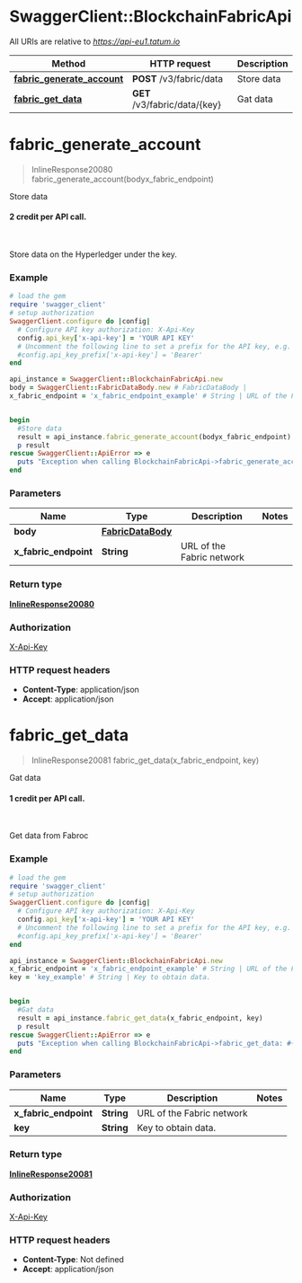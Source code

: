 # SwaggerClient::BlockchainFabricApi

All URIs are relative to *https://api-eu1.tatum.io*

Method | HTTP request | Description
------------- | ------------- | -------------
[**fabric_generate_account**](BlockchainFabricApi.md#fabric_generate_account) | **POST** /v3/fabric/data | Store data
[**fabric_get_data**](BlockchainFabricApi.md#fabric_get_data) | **GET** /v3/fabric/data/{key} | Gat data

# **fabric_generate_account**
> InlineResponse20080 fabric_generate_account(bodyx_fabric_endpoint)

Store data

<h4>2 credit per API call.</h4><br/> <p>Store data on the Hyperledger under the key.</p> 

### Example
```ruby
# load the gem
require 'swagger_client'
# setup authorization
SwaggerClient.configure do |config|
  # Configure API key authorization: X-Api-Key
  config.api_key['x-api-key'] = 'YOUR API KEY'
  # Uncomment the following line to set a prefix for the API key, e.g. 'Bearer' (defaults to nil)
  #config.api_key_prefix['x-api-key'] = 'Bearer'
end

api_instance = SwaggerClient::BlockchainFabricApi.new
body = SwaggerClient::FabricDataBody.new # FabricDataBody | 
x_fabric_endpoint = 'x_fabric_endpoint_example' # String | URL of the Fabric network


begin
  #Store data
  result = api_instance.fabric_generate_account(bodyx_fabric_endpoint)
  p result
rescue SwaggerClient::ApiError => e
  puts "Exception when calling BlockchainFabricApi->fabric_generate_account: #{e}"
end
```

### Parameters

Name | Type | Description  | Notes
------------- | ------------- | ------------- | -------------
 **body** | [**FabricDataBody**](FabricDataBody.md)|  | 
 **x_fabric_endpoint** | **String**| URL of the Fabric network | 

### Return type

[**InlineResponse20080**](InlineResponse20080.md)

### Authorization

[X-Api-Key](../README.md#X-Api-Key)

### HTTP request headers

 - **Content-Type**: application/json
 - **Accept**: application/json



# **fabric_get_data**
> InlineResponse20081 fabric_get_data(x_fabric_endpoint, key)

Gat data

<h4>1 credit per API call.</h4><br/> <p>Get data from Fabroc</p> 

### Example
```ruby
# load the gem
require 'swagger_client'
# setup authorization
SwaggerClient.configure do |config|
  # Configure API key authorization: X-Api-Key
  config.api_key['x-api-key'] = 'YOUR API KEY'
  # Uncomment the following line to set a prefix for the API key, e.g. 'Bearer' (defaults to nil)
  #config.api_key_prefix['x-api-key'] = 'Bearer'
end

api_instance = SwaggerClient::BlockchainFabricApi.new
x_fabric_endpoint = 'x_fabric_endpoint_example' # String | URL of the Fabric network
key = 'key_example' # String | Key to obtain data.


begin
  #Gat data
  result = api_instance.fabric_get_data(x_fabric_endpoint, key)
  p result
rescue SwaggerClient::ApiError => e
  puts "Exception when calling BlockchainFabricApi->fabric_get_data: #{e}"
end
```

### Parameters

Name | Type | Description  | Notes
------------- | ------------- | ------------- | -------------
 **x_fabric_endpoint** | **String**| URL of the Fabric network | 
 **key** | **String**| Key to obtain data. | 

### Return type

[**InlineResponse20081**](InlineResponse20081.md)

### Authorization

[X-Api-Key](../README.md#X-Api-Key)

### HTTP request headers

 - **Content-Type**: Not defined
 - **Accept**: application/json



